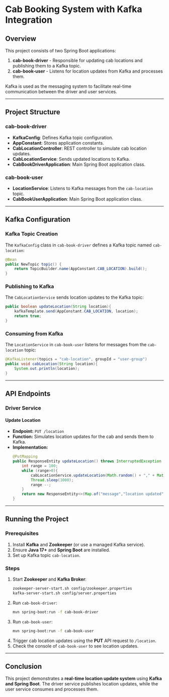 # Cab Booking System with Kafka Integration

## Overview
This project consists of two Spring Boot applications:
1. **cab-book-driver** - Responsible for updating cab locations and publishing them to a Kafka topic.
2. **cab-book-user** - Listens for location updates from Kafka and processes them.

Kafka is used as the messaging system to facilitate real-time communication between the driver and user services.

---

## Project Structure

### cab-book-driver
- **KafkaConfig**: Defines Kafka topic configuration.
- **AppConstant**: Stores application constants.
- **CabLocationController**: REST controller to simulate cab location updates.
- **CabLocationService**: Sends updated locations to Kafka.
- **CabBookDriverApplication**: Main Spring Boot application class.

### cab-book-user
- **LocationService**: Listens to Kafka messages from the `cab-location` topic.
- **CabBookUserApplication**: Main Spring Boot application class.

---

## Kafka Configuration

### Kafka Topic Creation
The `KafkaConfig` class in `cab-book-driver` defines a Kafka topic named `cab-location`:

```java
@Bean
public NewTopic topic() {
    return TopicBuilder.name(AppConstant.CAB_LOCATION).build();
}
```

### Publishing to Kafka
The `CabLocationService` sends location updates to the Kafka topic:

```java
public boolean updateLocation(String location){
    kafkaTemplate.send(AppConstant.CAB_LOCATION, location);
    return true;
}
```

### Consuming from Kafka
The `LocationService` in `cab-book-user` listens for messages from the `cab-location` topic:

```java
@KafkaListener(topics = "cab-location", groupId = "user-group")
public void cabLocation(String location){
    System.out.println(location);
}
```

---

## API Endpoints

### Driver Service
#### Update Location
- **Endpoint:** `PUT /location`
- **Function:** Simulates location updates for the cab and sends them to Kafka.
- **Implementation:**
  ```java
  @PutMapping
  public ResponseEntity updateLocation() throws InterruptedException {
      int range = 100;
      while (range>0){
          cabLocationService.updateLocation(Math.random() + "," + Math.random());
          Thread.sleep(1000);
          range --;
      }
      return new ResponseEntity<>(Map.of("message","location updated"), HttpStatus.OK);
  }
  ```

---

## Running the Project

### Prerequisites
1. Install **Kafka** and **Zookeeper** (or use a managed Kafka service).
2. Ensure **Java 17+** and **Spring Boot** are installed.
3. Set up Kafka topic `cab-location`.

### Steps
1. Start **Zookeeper** and **Kafka Broker**:
   ```sh
   zookeeper-server-start.sh config/zookeeper.properties
   kafka-server-start.sh config/server.properties
   ```
2. Run `cab-book-driver`:
   ```sh
   mvn spring-boot:run -f cab-book-driver
   ```
3. Run `cab-book-user`:
   ```sh
   mvn spring-boot:run -f cab-book-user
   ```
4. Trigger cab location updates using the **PUT** API request to `/location`.
5. Check the console of `cab-book-user` to see location updates.

---

## Conclusion
This project demonstrates a **real-time location update system** using **Kafka and Spring Boot**. The driver service publishes location updates, while the user service consumes and processes them.

